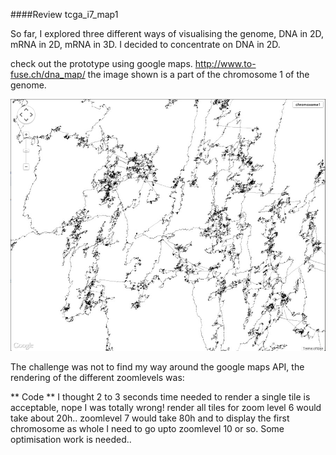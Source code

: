 ####Review
tcga_i7_map1

So far, I explored three different ways of visualising the genome, DNA in 2D, mRNA in 2D, mRNA in 3D. I decided to concentrate on DNA in 2D.

check out the prototype using google maps.
http://www.to-fuse.ch/dna_map/
the image shown is a part of the chromosome 1 of the genome.

!["first run in google maps"](../project_images/mapstest1.png "first run in google maps")

The challenge was not to find my way around the google maps API, the rendering of the different zoomlevels was:

 ** Code ** I thought 2 to 3 seconds time needed to render a single tile is acceptable, nope I was totally wrong! render all tiles for zoom level 6 would take about 20h.. zoomlevel 7 would take 80h and to display the first chromosome as whole I need to go upto  zoomlevel 10 or so. Some optimisation work is needed..
